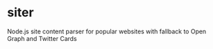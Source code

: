 siter
=====

Node.js site content parser for popular websites with fallback to Open Graph and Twitter Cards